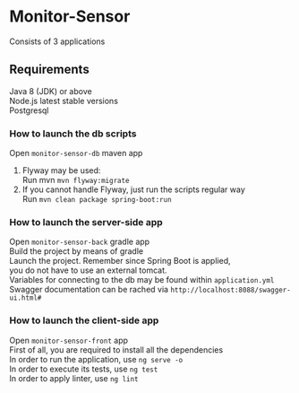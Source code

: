 # Monitor-Sensor
Consists of 3 applications

## Requirements 
Java 8 (JDK) or above<br>
Node.js latest stable versions<br>
Postgresql<br>

### How to launch the db scripts
Open `monitor-sensor-db` maven app<br>
1. Flyway may be used:<br>
Run mvn `mvn flyway:migrate` <br>
2. If you cannot handle Flyway, just run the scripts regular way<br>
Run `mvn clean package spring-boot:run`

### How to launch the server-side app
Open `monitor-sensor-back` gradle app<br>
Build the project by means of gradle<br>
Launch the project. Remember since Spring Boot is applied,<br>
you do not have to use an external tomcat.<br>
Variables for connecting to the db may be found within `application.yml`<br>
Swagger documentation can be rached via `http://localhost:8088/swagger-ui.html#`

### How to launch the client-side app
Open `monitor-sensor-front` app<br>
First of all, you are required to install all the dependencies<br>
In order to run the application, use `ng serve -o`<br>
In order to execute its tests, use `ng test`<br>
In order to apply linter, use `ng lint`<br>
